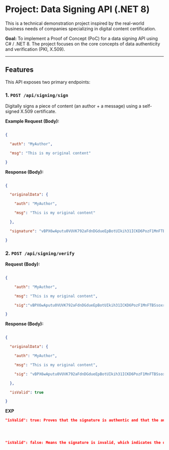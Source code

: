 ﻿# Project: Data Signing API (.NET 8)



This is a technical demonstration project inspired by the real-world business needs of companies specializing in digital content certification.



**Goal:** To implement a Proof of Concept (PoC) for a data signing API using C# / .NET 8. The project focuses on the core concepts of data authenticity and verification (PKI, X.509).



---



## Features



This API exposes two primary endpoints:



### 1. `POST /api/signing/sign`

Digitally signs a piece of content (an author + a message) using a self-signed X.509 certificate.



**Example Request (Body):**

```json

{

  "auth": "MyAuthor",

  "msg": "This is my original content"

}
```


**Response (Body):**

```json

{

  "originalData": {

    "auth": "MyAuthor",

    "msg": "This is my original content"

  },

  "signature": "vBPX6wAputu0VUVK792aFdnDGdueEpBotUIkih31ICKD6PozF1MnFTBSsoxrvOjtx+gdpt2o5Jlso4uYADyppc2O2UaxEGwEd+C1Ul6jY9gqy5o4sbpyBF+c2ESHcj51RoXAxdJA58fVdeBmTSfFvSUbOJyTd7OeYXbFRHm+bVaR8aDMG/D3aRteOSWVfO3pJNG8MCybnxq0Qrho7ORDVzFmSWVMn+FVG/POHQ6ENPDbrBFynPwYbLxlnL9/e4160LERsk+ICF2SohxoWKs1baFMgUZsdzpQdKurTolkwFP7+eBciNo95vViuGIA25RUc63hb/IogHhWm6IkppLxmA=="

}

```

### 2. `POST /api/signing/verify`

**Request (Body):**

```json

{

    "auth": "MyAuthor",

    "msg": "This is my original content",

    "sig":"vBPX6wAputu0VUVK792aFdnDGdueEpBotUIkih31ICKD6PozF1MnFTBSsoxrvOjtx+gdpt2o5Jlso4uYADyppc2O2UaxEGwEd+C1Ul6jY9gqy5o4sbpyBF+c2ESHcj51RoXAxdJA58fVdeBmTSfFvSUbOJyTd7OeYXbFRHm+bVaR8aDMG/D3aRteOSWVfO3pJNG8MCybnxq0Qrho7ORDVzFmSWVMn+FVG/POHQ6ENPDbrBFynPwYbLxlnL9/e4160LERsk+ICF2SohxoWKs1baFMgUZsdzpQdKurTolkwFP7+eBciNo95vViuGIA25RUc63hb/IogHhWm6IkppLxmA=="

}
```
**Response (Body):**

```json

{

  "originalData": {

    "auth": "MyAuthor",

    "msg": "This is my original content",

    "sig": "vBPX6wAputu0VUVK792aFdnDGdueEpBotUIkih31ICKD6PozF1MnFTBSsoxrvOjtx+gdpt2o5Jlso4uYADyppc2O2UaxEGwEd+C1Ul6jY9gqy5o4sbpyBF+c2ESHcj51RoXAxdJA58fVdeBmTSfFvSUbOJyTd7OeYXbFRHm+bVaR8aDMG/D3aRteOSWVfO3pJNG8MCybnxq0Qrho7ORDVzFmSWVMn+FVG/POHQ6ENPDbrBFynPwYbLxlnL9/e4160LERsk+ICF2SohxoWKs1baFMgUZsdzpQdKurTolkwFP7+eBciNo95vViuGIA25RUc63hb/IogHhWm6IkppLxmA=="

  },

  "isValid": true

}
```

**EXP**
```json
"isValid": true: Proves that the signature is authentic and that the auth and msg data have not been changed.




"isValid": false: Means the signature is invalid, which indicates the data was tampered with or the signature is incorrect. "
```
